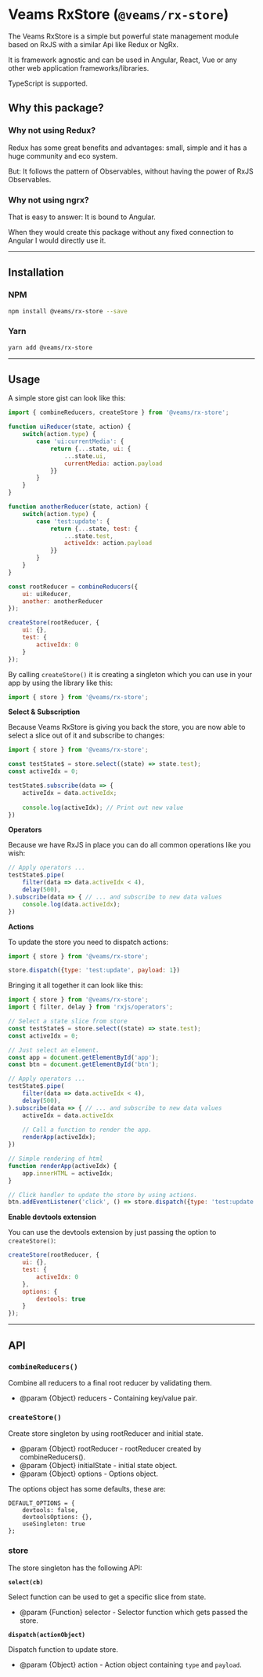 # Veams RxStore (`@veams/rx-store`)

The Veams RxStore is a simple but powerful state management module based on RxJS with a similar Api like Redux or NgRx. 

It is framework agnostic and can be used in Angular, React, Vue or any other web application frameworks/libraries. 

TypeScript is supported. 

## Why this package?

### Why not using Redux?

Redux has some great benefits and advantages: small, simple and it has a huge community and eco system.

But: It follows the pattern of Observables, without having the power of RxJS Observables.

### Why not using ngrx?

That is easy to answer: It is bound to Angular. 

When they would create this package without any fixed connection to Angular I would directly use it.

-------------------
 
## Installation

### NPM

``` bash 
npm install @veams/rx-store --save
```

### Yarn 

``` bash 
yarn add @veams/rx-store
```

--------------------

## Usage

A simple store gist can look like this: 

``` js
import { combineReducers, createStore } from '@veams/rx-store';

function uiReducer(state, action) {
    switch(action.type) {
        case 'ui:currentMedia': {
            return {...state, ui: {
                ...state.ui,
                currentMedia: action.payload
            }}
        }
    }
}

function anotherReducer(state, action) {
    switch(action.type) {
        case 'test:update': {
            return {...state, test: {
                ...state.test,
                activeIdx: action.payload
            }}
        }
    }
}

const rootReducer = combineReducers({
	ui: uiReducer,
	another: anotherReducer
});

createStore(rootReducer, {
	ui: {},
	test: {
		activeIdx: 0
	}
});

```

By calling `createStore()` it is creating a singleton which you can use in your app by using the library like this: 

``` js
import { store } from '@veams/rx-store';
``` 

**Select & Subscription**

Because Veams RxStore is giving you back the store, you are now able to select a slice out of it and subscribe to changes: 

``` js 
import { store } from '@veams/rx-store';

const testState$ = store.select((state) => state.test);
const activeIdx = 0;

testState$.subscribe(data => {
    activeIdx = data.activeIdx;
    
    console.log(activeIdx); // Print out new value 
})
```

**Operators**

Because we have RxJS in place you can do all common operations like you wish: 

``` js 
// Apply operators ... 
testState$.pipe(
    filter(data => data.activeIdx < 4),
    delay(500),
).subscribe(data => { // ... and subscribe to new data values
    console.log(data.activeIdx);
})
```

**Actions**

To update the store you need to dispatch actions: 

``` js 
import { store } from '@veams/rx-store';

store.dispatch({type: 'test:update', payload: 1})
```

Bringing it all together it can look like this: 

``` js 
import { store } from '@veams/rx-store';
import { filter, delay } from 'rxjs/operators';

// Select a state slice from store
const testState$ = store.select((state) => state.test);
const activeIdx = 0;

// Just select an element.
const app = document.getElementById('app');
const btn = document.getElementById('btn');

// Apply operators ... 
testState$.pipe(
    filter(data => data.activeIdx < 4),
    delay(500),
).subscribe(data => { // ... and subscribe to new data values
    activeIdx = data.activeIdx
    
    // Call a function to render the app.
    renderApp(activeIdx);
})

// Simple rendering of html
function renderApp(activeIdx) {
    app.innerHTML = activeIdx;
}

// Click handler to update the store by using actions.
btn.addEventListener('click', () => store.dispatch({type: 'test:update', payload: activeIdx + 1}))
```

**Enable devtools extension**

You can use the devtools extension by just passing the option to `createStore()`: 

``` js 
createStore(rootReducer, {
	ui: {},
	test: {
		activeIdx: 0
	},
	options: {
	    devtools: true
	}
});
```

------------------------------

## API

### `combineReducers()`

Combine all reducers to a final root reducer by validating them.

* @param {Object} reducers - Containing key/value pair. 

### `createStore()`

Create store singleton by using rootReducer and initial state.

* @param {Object} rootReducer - rootReducer created by combineReducers().
* @param {Object} initialState - initial state object.
* @param {Object} options - Options object.

The options object has some defaults, these are: 

``` 
DEFAULT_OPTIONS = {
	devtools: false,
	devtoolsOptions: {},
	useSingleton: true
};
```

### store 

The store singleton has the following API: 

**`select(cb)`**

Select function can be used to get a specific slice from state.

* @param {Function} selector - Selector function which gets passed the store.

**`dispatch(actionObject)`**

Dispatch function to update store.

* @param {Object} action - Action object containing `type` and `payload`.
